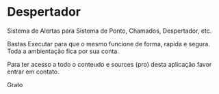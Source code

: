# Despertador
Sistema de Alertas para Sistema de Ponto, Chamados, Despertador, etc.

Bastas Executar para que o mesmo funcione de forma, rapida e segura.
Toda a ambientação fica por sua conta.


Para ter acesso a todo o conteudo e sources (pro) desta aplicação 
favor entrar em contato.


Grato
